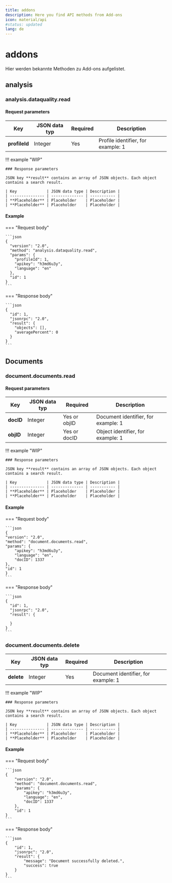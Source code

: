 ```yaml
---
title: addons
description: Here you find API methods from Add-ons
icon: material/api
#status: updated
lang: de
---
```


# addons

Hier werden bekannte Methoden zu Add-ons aufgelistet.

## analysis

### analysis.dataquality.read

#### Request parameters

| Key           | JSON data typ | Required | Description                        |
| ------------- | ------------- | -------- | ---------------------------------- |
| **profileId** | Integer       | Yes      | Profile identifier, for example: 1 |

!!! example "WIP"

    ### Response parameters

    JSON key **result** contains an array of JSON objects. Each object contains a search result.

    | Key             | JSON data type | Description |
    | --------------- | -------------- | ----------- |
    | **Placeholder** | Placeholder    | Placeholder |
    | **Placeholder** | Placeholder    | Placeholder |

#### Example

=== "Request body"

    ```json
    {
      "version": "2.0",
      "method": "analysis.dataquality.read",
      "params": {
        "profileId": 1,
        "apikey": "h3md6u3y",
        "language": "en"
      },
      "id": 1
    }
    ```

=== "Response body"

    ```json
    {
      "id": 1,
      "jsonrpc": "2.0",
      "result": {
        "objects": [],
        "averagePercent": 0
      }
    }
    ```

## Documents

### document.documents.read

#### Request parameters

| Key       | JSON data typ | Required     | Description                         |
| --------- | ------------- | ------------ | ----------------------------------- |
| **docID** | Integer       | Yes or objID | Document identifier, for example: 1 |
| **objID** | Integer       | Yes or docID | Object identifier, for example: 1   |

!!! example "WIP"

    ### Response parameters

    JSON key **result** contains an array of JSON objects. Each object contains a search result.

    | Key             | JSON data type | Description |
    | --------------- | -------------- | ----------- |
    | **Placeholder** | Placeholder    | Placeholder |
    | **Placeholder** | Placeholder    | Placeholder |

#### Example

=== "Request body"

    ```json
    {
    "version": "2.0",
    "method": "document.documents.read",
    "params": {
        "apikey": "h3md6u3y",
        "language": "en",
        "docID": 1337
    },
    "id": 1
    }
    ```

=== "Response body"

    ```json
    {
      "id": 1,
      "jsonrpc": "2.0",
      "result": {
<!--TODO-->
      }
    }
    ```

### document.documents.delete

| Key        | JSON data typ | Required | Description                         |
| ---------- | ------------- | -------- | ----------------------------------- |
| **delete** | Integer       | Yes      | Document identifier, for example: 1 |

!!! example "WIP"

    ### Response parameters

    JSON key **result** contains an array of JSON objects. Each object contains a search result.

    | Key             | JSON data type | Description |
    | --------------- | -------------- | ----------- |
    | **Placeholder** | Placeholder    | Placeholder |
    | **Placeholder** | Placeholder    | Placeholder |

#### Example

=== "Request body"

    ```json
    {
        "version": "2.0",
        "method": "document.documents.read",
        "params": {
            "apikey": "h3md6u3y",
            "language": "en",
            "docID": 1337
        },
        "id": 1
    }
    ```

=== "Response body"

    ```json
    {
        "id": 1,
        "jsonrpc": "2.0",
        "result": {
            "message": "Document successfully deleted.",
            "success": true
        }
    }
    ```
